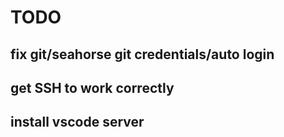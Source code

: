 # TODO 
## fix git/seahorse git credentials/auto login
## get SSH to work correctly
## install vscode server
